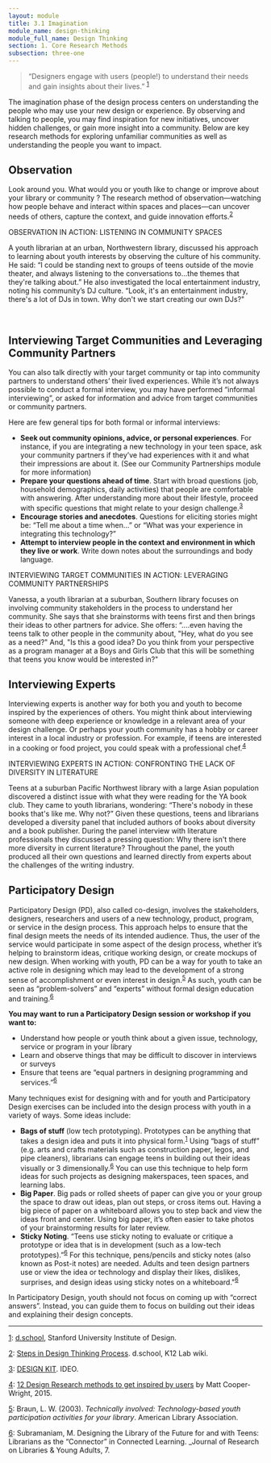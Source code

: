 ```yaml
---
layout: module
title: 3.1 Imagination
module_name: design-thinking
module_full_name: Design Thinking
section: 1. Core Research Methods
subsection: three-one
---
```


> “Designers engage with users (people!) to understand their needs and gain insights about their lives.” <sup><a name="1" href="#fn1">1</a></sup> 

The imagination phase of the design process centers on understanding the people who may use your new design or experience. By observing and talking to people, you may find inspiration for new initiatives, uncover hidden challenges, or gain more insight into a community. Below are key research methods for exploring unfamiliar communities as well as understanding the people you want to impact.  

## Observation  

Look around you. What would you or youth like to change or improve about your library or community ? The research method of observation—watching how people behave and interact within spaces and places—can uncover needs of others, capture the context, and guide innovation efforts.<sup><a name="2" href="#fn2">2</a></sup>

<div class="case_study_box">  
<p><span class="box-title">OBSERVATION IN ACTION: LISTENING IN COMMUNITY SPACES</span></p>
<p>A youth librarian at an urban, Northwestern library, discussed his approach to learning about youth interests by observing the culture of his community. He said: “I could be standing next to groups of teens outside of the movie theater, and always listening to the conversations to...the themes that they're talking about.” He also investigated the local entertainment industry, noting his community’s DJ culture. “Look, it's an entertainment industry, there's a lot of DJs in town. Why don't we start creating our own DJs?"</p>  
</div> 
<br>

## Interviewing Target Communities and Leveraging Community Partners  

You can also talk directly with your target community or tap into community partners to understand others’ their lived experiences. While it’s not always possible to conduct a formal interview, you may have performed “informal interviewing”, or asked for information and advice from target communities or community partners.  

Here are few general tips for both formal or informal interviews:  

- **Seek out community opinions, advice, or personal experiences**. For instance, if you are integrating a new technology in your teen space, ask your community partners if they’ve had experiences with it and what their impressions are about it. (See our Community Partnerships module for more information)  
- **Prepare your questions ahead of time**. Start with broad questions (job, household demographics, daily activities) that people are comfortable with answering. After understanding more about their lifestyle, proceed with specific questions that might relate to your design challenge.<sup><a name="3" href="#fn3">3</a></sup>
- **Encourage stories and anecdotes**. Questions for eliciting stories might be: “Tell me about a time when…” or  “What was your experience in integrating this technology?”  
- **Attempt to interview people in the context and environment in which they live or work**. Write down notes about the surroundings and body language.


<div class="case_study_box">  
<p><span class="box-title">INTERVIEWING TARGET COMMUNITIES IN ACTION: LEVERAGING COMMUNITY PARTNERSHIPS</span></p>
<p>Vanessa, a youth librarian at a suburban, Southern library focuses on involving community stakeholders in the process to understand her community. She says that she brainstorms with teens first and then brings their ideas to other partners for advice. She offers: “....even having the teens talk to other people in the community about, "Hey, what do you see as a need?" And, "Is this a good idea? Do you think from your perspective as a program manager at a Boys and Girls Club that this will be something that teens you know would be interested in?"</p>  
</div> 


## Interviewing Experts  

Interviewing experts is another way for both you and youth to become inspired by the experiences of others. You might think about interviewing someone with deep experience or knowledge in a relevant area of your design challenge. Or perhaps your youth community has a hobby or career interest in a local industry or profession. For example, if teens are interested in a cooking or food project, you could speak with a professional chef.<sup><a name="4" href="#fn4">4</a></sup>

<div class="case_study_box">  
<p><span class="box-title">INTERVIEWING EXPERTS IN ACTION: CONFRONTING THE LACK OF DIVERSITY IN LITERATURE</span></p>
<p>Teens at a suburban Pacific Northwest library with a large Asian population discovered a distinct issue with what they were reading for the YA book club. They came to youth librarians, wondering: “There's nobody in these books that's like me. Why not?” Given these questions, teens and librarians developed a diversity panel that included authors of books about diversity and a book publisher. During the panel interview with literature professionals they discussed a pressing question: Why there isn't there more diversity in current literature? Throughout the panel, the youth produced all their own questions and learned directly from experts about the challenges of the writing industry.</p>  
</div> 


## Participatory Design 

Participatory Design (PD), also called co-design, involves the stakeholders, designers, researchers and users of a new technology, product, program, or service in the design process. This approach helps to ensure that the final design meets the needs of its intended audience. Thus, the user of the service would participate in some aspect of the design process, whether it’s helping to brainstorm ideas, critique working design, or create mockups of new design. When working with youth, PD can be a way for youth to take an active role in designing which may lead to the development of a strong sense of accomplishment or even interest in design.<sup><a name="5" href="#fn5">5</a></sup> As such, youth can be seen as “problem-solvers” and “experts” without formal design education and training.<sup><a name="6" href="#fn6">6</a></sup>  

**You may want to run a Participatory Design session or workshop if you want to:**

- Understand how people or youth think about a given issue, technology, service or program in your library 
- Learn and observe things that may be difficult to discover in interviews or surveys 
- Ensure that teens are “equal partners in designing programming and services.”<sup><a name="6" href="#fn6">6</a></sup>  

Many techniques exist for designing with and for youth and Participatory Design exercises can be included into the design process with youth in a variety of ways. Some ideas include: 

- **Bags of stuff** (low tech prototyping). Prototypes can be anything that takes a design idea and puts it into physical form.<sup><a name="1" href="#fn1">1</a></sup> Using “bags of stuff” (e.g. arts and crafts materials such as construction paper, legos, and pipe cleaners), librarians can engage teens in building out their ideas visually or 3 dimensionally.<sup><a name="6" href="#fn6">6</a></sup> You can use this technique to help form ideas for such projects as designing makerspaces, teen spaces, and learning labs.  
- **Big Paper**. Big pads or rolled sheets of paper can give you or your group the space to draw out ideas, plan out steps, or cross items out. Having a big piece of paper on a whiteboard allows you to step back and view the ideas front and center. Using big paper, it’s often easier to take photos of your brainstorming results for later review.  
- **Sticky Noting**. “Teens use sticky noting to evaluate or critique a prototype or idea that is in development (such as a low-tech prototypes).”<sup><a name="6" href="#fn6">6</a></sup> For this technique, pens/pencils and sticky notes (also known as Post-it notes) are needed. Adults and teen design partners use or view the idea or technology and display their likes, dislikes, surprises, and design ideas using sticky notes on a whiteboard."<sup><a name="6" href="#fn6">6</a></sup>  

In Participatory Design, youth should not focus on coming up with “correct answers”.  Instead, you can guide them to focus on building out their ideas and explaining their design concepts.  

<hr/>

<a name="fn1" href="#1">1</a>: [d.school](http://dschool.stanford.edu/), Stanford University Institute of Design.

<a name="fn2" href="#2">2</a>: [Steps in Design Thinking Process](https://dschool.stanford.edu/groups/k12/wiki/17cff/Steps_in_a_Design_Thinking_Process.html). d.school, K12 Lab wiki.

<a name="fn3" href="#3">3</a>: [DESIGN KIT](http://www.designkit.org/). IDEO. 

<a name="fn4" href="#4">4</a>: [12 Design Research methods to get inspired by users](https://medium.com/design-research-methods/12-design-research-methods-to-get-inspired-by-users-cae4789a094b#.nik5y5owu) by Matt Cooper-Wright, 2015.

<a name="fn5" href="#5">5</a>: Braun, L. W. (2003). _Technically involved: Technology-based youth participation activities for your library_. American Library Association.

<a name="fn6" href="#6">6</a>: Subramaniam, M. Designing the Library of the Future for and with Teens: Librarians as the “Connector” in Connected Learning. _Journal of Research on Libraries & Young Adults, 7.
